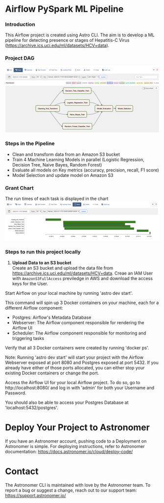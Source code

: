 # Airflow PySpark ML Pipeline 

### Introduction
This Airflow project is created using Astro CLI. The aim is to develop a ML pipeline for detecting presence or stages of Hepatitis-C Virus (https://archive.ics.uci.edu/ml/datasets/HCV+data). 

### Project DAG
![DAG](https://github.com/saidattsamonkar/Airflow-ML-Pipeline/blob/main/assets/dag.png)

### Steps in the Pipeline
- Clean and transform data from an Amazon S3 bucket
- Train 4 Machine Learning Models in parallel (Logistic Regression, Decision Tree, Naive Bayes, Random Forest)
- Evaluate all models on Key metrics (accuracy, precision, recall, F1 score)
- Model Selection and update model on Amazon S3

### Grant Chart
The run times of each task is displayed in the chart
![GRANT CHART](https://github.com/saidattsamonkar/Airflow-ML-Pipeline/blob/main/assets/grant_chart.png)

### Steps to run this project locally

1. **Upload Data to an S3 bucket** <br />
Create an S3 bucket and upload the data file from https://archive.ics.uci.edu/ml/datasets/HCV+data. Creae an IAM User with ```AmazonS3FullAccess``` previledge in AWS and download the access keys for the User.



 Start Airflow on your local machine by running 'astro dev start'.

This command will spin up 3 Docker containers on your machine, each for a different Airflow component:

- Postgres: Airflow's Metadata Database
- Webserver: The Airflow component responsible for rendering the Airflow UI
- Scheduler: The Airflow component responsible for monitoring and triggering tasks

 Verify that all 3 Docker containers were created by running 'docker ps'.

Note: Running 'astro dev start' will start your project with the Airflow Webserver exposed at port 8080 and Postgres exposed at port 5432. If you already have either of those ports allocated, you can either stop your existing Docker containers or change the port.

 Access the Airflow UI for your local Airflow project. To do so, go to http://localhost:8080/ and log in with 'admin' for both your Username and Password.

You should also be able to access your Postgres Database at 'localhost:5432/postgres'.

Deploy Your Project to Astronomer
=================================

If you have an Astronomer account, pushing code to a Deployment on Astronomer is simple. For deploying instructions, refer to Astronomer documentation: https://docs.astronomer.io/cloud/deploy-code/

Contact
=======

The Astronomer CLI is maintained with love by the Astronomer team. To report a bug or suggest a change, reach out to our support team: https://support.astronomer.io/
